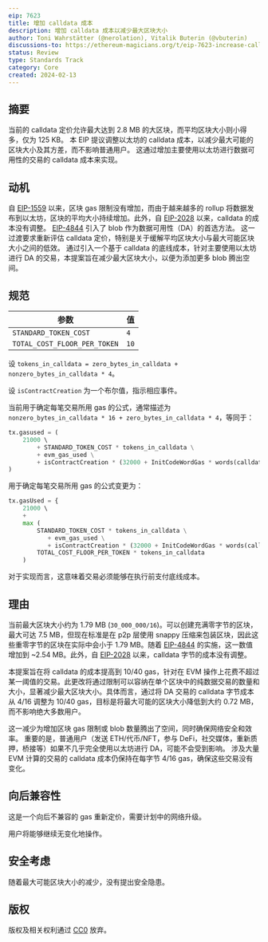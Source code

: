 ```yaml
---
eip: 7623
title: 增加 calldata 成本
description: 增加 calldata 成本以减少最大区块大小
author: Toni Wahrstätter (@nerolation), Vitalik Buterin (@vbuterin)
discussions-to: https://ethereum-magicians.org/t/eip-7623-increase-calldata-cost/18647
status: Review
type: Standards Track
category: Core
created: 2024-02-13
---
```




## 摘要

当前的 calldata 定价允许最大达到 2.8 MB 的大区块，而平均区块大小则小得多，仅为 125 KB。 
本 EIP 提议调整以太坊的 calldata 成本，以减少最大可能的区块大小及其方差，而不影响普通用户。 
这通过增加主要使用以太坊进行数据可用性的交易的 calldata 成本来实现。


## 动机

自 [EIP-1559](./eip-1559.md) 以来，区块 gas 限制没有增加，而由于越来越多的 rollup 将数据发布到以太坊，区块的平均大小持续增加。此外，自 [EIP-2028](./eip-2028) 以来，calldata 的成本没有调整。
[EIP-4844](./eip-4844.md) 引入了 blob 作为数据可用性（DA）的首选方法。 
这一过渡要求重新评估 calldata 定价，特别是关于缓解平均区块大小与最大可能区块大小之间的低效。
通过引入一个基于 calldata 的底线成本，针对主要使用以太坊进行 DA 的交易，本提案旨在减少最大区块大小，以便为添加更多 blob 腾出空间。 


## 规范

| 参数 | 值 |
| - | - |
| `STANDARD_TOKEN_COST`    |  `4` |
| `TOTAL_COST_FLOOR_PER_TOKEN`    |  `10` |


设 `tokens_in_calldata = zero_bytes_in_calldata + nonzero_bytes_in_calldata * 4`。

设 `isContractCreation` 为一个布尔值，指示相应事件。

当前用于确定每笔交易所用 gas 的公式，通常描述为 `nonzero_bytes_in_calldata * 16 + zero_bytes_in_calldata * 4`，等同于：

```python
tx.gasused = (
    21000 \ 
        + STANDARD_TOKEN_COST * tokens_in_calldata \
        + evm_gas_used \
        + isContractCreation * (32000 + InitCodeWordGas * words(calldata))
)
```

用于确定每笔交易所用 gas 的公式变更为：

```python
tx.gasUsed = {
    21000 \ 
    + 
    max (
        STANDARD_TOKEN_COST * tokens_in_calldata \
           + evm_gas_used \
           + isContractCreation * (32000 + InitCodeWordGas * words(calldata)),
        TOTAL_COST_FLOOR_PER_TOKEN * tokens_in_calldata
    )
```

对于实现而言，这意味着交易必须能够在执行前支付底线成本。

## 理由

当前最大区块大小约为 1.79 MB (`30_000_000/16`)。可以创建充满零字节的区块，最大可达 7.5 MB，但现在标准是在 p2p 层使用 snappy 压缩来包装区块，因此这些重零字节的区块在实际中会小于 1.79 MB。随着 [EIP-4844](./eip-4844.md) 的实施，这一数值增加到 ~2.54 MB。此外，自 [EIP-2028](./eip-2028) 以来，calldata 字节的成本没有调整。

本提案旨在将 calldata 的成本提高到 10/40 gas，针对在 EVM 操作上花费不超过某一阈值的交易。此更改将通过限制可以容纳在单个区块中的纯数据交易的数量和大小，显著减少最大区块大小。具体而言，通过将 DA 交易的 calldata 字节成本从 4/16 调整为 10/40 gas，目标是将最大可能的区块大小降低到大约 0.72 MB，而不影响绝大多数用户。

这一减少为增加区块 gas 限制或 blob 数量腾出了空间，同时确保网络安全和效率。 
重要的是，普通用户（发送 ETH/代币/NFT，参与 DeFi，社交媒体，重新质押，桥接等）如果不几乎完全使用以太坊进行 DA，可能不会受到影响。
涉及大量 EVM 计算的交易的 calldata 成本仍保持在每字节 4/16 gas，确保这些交易没有变化。


## 向后兼容性

这是一个向后不兼容的 gas 重新定价，需要计划中的网络升级。

用户将能够继续无变化地操作。

## 安全考虑

随着最大可能区块大小的减少，没有提出安全隐患。

## 版权

版权及相关权利通过 [CC0](../LICENSE.md) 放弃。
